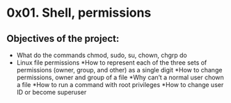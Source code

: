 # 0x01. Shell, permissions

## Objectives of the project:
* What do the commands chmod, sudo, su, chown, chgrp do
* Linux file permissions
*How to represent each of the three sets of permissions (owner, group, and other) as a single digit
*How to change permissions, owner and group of a file
*Why can’t a normal user chown a file
*How to run a command with root privileges
*How to change user ID or become superuser
